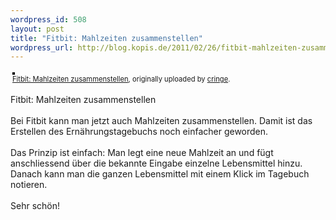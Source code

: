```yaml
--- 
wordpress_id: 508
layout: post
title: "Fitbit: Mahlzeiten zusammenstellen"
wordpress_url: http://blog.kopis.de/2011/02/26/fitbit-mahlzeiten-zusammenstellen/
---
```

<div style="text-align: left; padding: 3px;">
<a href="http://www.flickr.com/photos/cringe/5478623197/" title="photo sharing"><img src="http://farm6.static.flickr.com/5294/5478623197_a60b5d25e1.jpg" style="border: solid 2px #000000;" alt="" /></a>
<br />
<span style="font-size: 0.8em; margin-top: 0px;"><a href="http://www.flickr.com/photos/cringe/5478623197/">Fitbit: Mahlzeiten zusammenstellen</a>, originally uploaded by <a href="http://www.flickr.com/people/cringe/">cringe</a>.</span>
</div>
<p>
Fitbit: Mahlzeiten zusammenstellen<br />
<br />
Bei Fitbit kann man jetzt auch Mahlzeiten zusammenstellen. Damit ist das Erstellen des Ernährungstagebuchs noch einfacher geworden.<br />
<br />
Das Prinzip ist einfach: Man legt eine neue Mahlzeit an und fügt anschliessend über die bekannte Eingabe einzelne Lebensmittel hinzu. Danach kann man die ganzen Lebensmittel mit einem Klick im Tagebuch notieren.<br />
<br />
Sehr schön!
</p>
